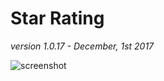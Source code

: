 # Star Rating

*version 1.0.17 - December, 1st 2017*

![screenshot](http://i.imgur.com/LpDgYBF.png)
